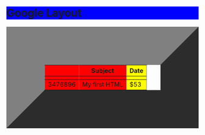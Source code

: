 <html>
  <head>
    <h1 style="background:blue">Google Layout</h1>
  </head>
  <body>
  <table border="100">
        <tr>
            <th></th>
            <th>Subject</th>
            <th>Date</th>
        </tr>
  <colgroup>
    <col span="2" style="background-color:red">
    <col style="background-color:yellow">
  </colgroup>
  <tr>
    <th></th>
    <th></th>
    <th></th>
  </tr>
  <tr>
    <td>3476896</td>
    <td>My first HTML</td>
    <td>$53</td>
  </tr>
  </table>
  </body>
  </html>
